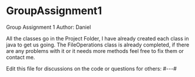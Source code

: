 # GroupAssignment1
Group Assignment 1
Author: Daniel

All the classes go in the Project Folder, I have already created each class in java to get us going.
The FileOperations class is already completed, if there are any problems with it or it needs more methods feel free to fix them or contact me.

Edit this file for discussions on the code or questions for others:
#---#
